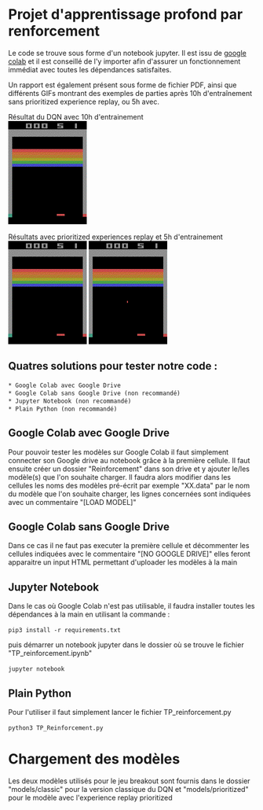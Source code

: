 # Projet d'apprentissage profond par renforcement

Le code se trouve sous forme d'un notebook jupyter. Il est issu de [google colab](https://colab.research.google.com) et il est conseillé de l'y importer afin d'assurer un fonctionnement immédiat avec toutes les dépendances satisfaites.

Un rapport est également présent sous forme de fichier PDF, ainsi que différents GIFs montrant des exemples de parties après 10h d'entraînement sans prioritized experience replay, ou 5h avec.


Résultat du DQN avec 10h d'entrainement  
![](breakout_simple_10h_training.gif)

Résultats avec prioritized experiences replay et 5h d'entrainement  
![](breakout_prioritized_replay_5h_training.gif)
![](breakout_prioritized_replay_5h_training_2.gif)

## Quatres solutions pour tester notre code : 
    * Google Colab avec Google Drive
    * Google Colab sans Google Drive (non recommandé)
    * Jupyter Notebook (non recommandé)
    * Plain Python (non recommandé)

## Google Colab avec Google Drive
Pour pouvoir tester les modèles sur Google Colab il faut simplement connecter son Google drive au notebook grâce à la première cellule. 
Il faut ensuite créer un dossier "Reinforcement" dans son drive et y ajouter le/les modèle(s) que l'on souhaite charger.
Il faudra alors modifier dans les cellules les noms des modèles pré-écrit par exemple "XX.data" par le nom du modèle que l'on souhaite charger, les lignes concernées sont indiquées avec un commentaire "[LOAD MODEL]"

## Google Colab sans Google Drive
Dans ce cas il ne faut pas executer la première cellule et décommenter les cellules indiquées avec le commentaire "[NO GOOGLE DRIVE]" elles feront apparaitre un input HTML permettant d'uploader les modèles à la main

## Jupyter Notebook
Dans le cas où Google Colab n'est pas utilisable, il faudra installer toutes les dépendances à la main en utilisant la commande :

``` pip3 install -r requirements.txt ```  

puis démarrer un notebook jupyter dans le dossier où se trouve le fichier "TP_reinforcement.ipynb"

``` jupyter notebook ```

## Plain Python
Pour l'utiliser il faut simplement lancer le fichier TP_reinforcement.py

``` python3 TP_Reinforcement.py ```

# Chargement des modèles

Les deux modèles utilisés pour le jeu breakout sont fournis dans le dossier "models/classic" pour la version classique du DQN et "models/prioritized" pour le modèle avec l'experience replay prioritized